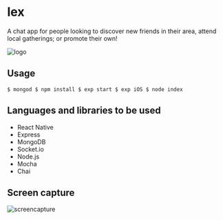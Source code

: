 # lex
A chat app for people looking to discover new friends in their area, attend local gatherings; or promote their own!

![logo](https://user-images.githubusercontent.com/14259747/42256128-31a9ca1a-7f04-11e8-8138-09dd2394340f.PNG)

## Usage
`
$ mongod
$ npm install
$ exp start
$ exp iOS
$ node index
`

## Languages and libraries to be used
- React Native
- Express
- MongoDB
- Socket.io
- Node.js
- Mocha
- Chai

## Screen capture
![screencapture](https://user-images.githubusercontent.com/14259747/42579654-a59a6ed2-84dd-11e8-8aa6-d7ddb64091c8.gif)
